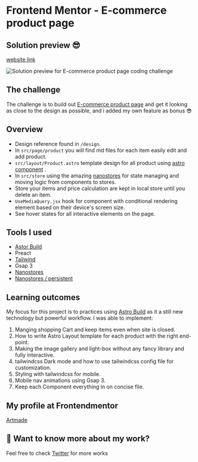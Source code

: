 # Frontend Mentor - E-commerce product page

## Solution preview 😎

[website link](https://astro-frontendmentor-e-commerce.vercel.app)

![Solution preview for E-commerce product page coding challenge](./public/design/showcase.gif)

<!-- <p align="center">
  <img src="images/loopstudios.gif">
</p>
<p align="center"> -->

## The challenge

The challenge is to build out [E-commerce product page](https://www.frontendmentor.io/challenges/ecommerce-product-page-UPsZ9MJp6) and get it looking as close to the design as possible, and i added my own feature as bonus 😎

## Overview

- Design reference found in `/design`.
- In `src/page/product` you will find md files for each item easily edit and add product.
- `src/layout/Product.astro` template design for all product using [astro component](https://docs.astro.build/core-concepts/astro-components/) .
- In `src/store` using the amazing [nanostores](https://github.com/nanostores/nanostores) for state managing and moving logic from components to stores.
- Store your items and price calculation are kept in local store until you delete an item.
- `UseMediaQuery.jsx` hook for component with conditional rendering element based on their device's screen size.
- See hover states for all interactive elements on the page.

## Tools I used

- [Astor Build](https://github.com/snowpackjs/astro)
- Preact
- [Tailwind](https://github.com/tailwindlabs/tailwindcss)
- Gsap 3
- [Nanostores](https://github.com/nanostores/nanostores)
- [Nanostores / persistent](https://github.com/nanostores/persistent)

## Learning outcomes

My focus for this project is to practices using [Astro Build](https://github.com/snowpackjs/astro) as it a still new technology but powerful workflow. I was able to implement:

1. Manging shopping Cart and keep items even when site is closed.
2. How to write Astro Layout template for each product with the right end-point.
3. Making the image gallery and light-box without any fancy library and fully interactive.
4. tailwindcss Dark mode and how to use tailwindcss config file for customization.
5. Styling with tailwindcss for mobile.
6. Mobile nav animations using Gsap 3.
7. Keep each Component everything in on concise file.

## My profile at Frontendmentor

[Artmade](https://www.frontendmentor.io/profile/Artmade-studio)

## 👀 Want to know more about my work?

Feel free to check [Twitter](https://twitter.com/mouktardev) for more works
